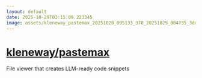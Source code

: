 ```yaml
---
layout: default
date: 2025-10-29T03:15:09.223345
image: assets/kleneway_pastemax_20251028_095133_378_20251029_004735_3dda5c--20251029T014817412--cropped.png
---
```


# [kleneway/pastemax](https://github.com/kleneway/pastemax/)

File viewer that creates LLM-ready code snippets
